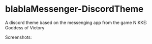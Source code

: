 # blablaMessenger-DiscordTheme
A discord theme based on the messenging app from the game NIKKE: Goddess of Victory

Screenshots:
